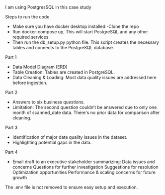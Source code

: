 I am using PostgresSQL in this case study

Steps to run the code
- Make sure you have docker desktop installed
-Clone the repo
- Run docker-compose up, This will start PostgreSQL and any other required services
- Then run the db_setup.py python file. This script creates the necessary tables and connects to the PostgreSQL database.

Part 1
  - Data Model Diagram (ERD)
  - Table Creation: Tables are created in PostgreSQL.
  - Data Cleaning & Loading: Most data quality issues are addressed here before ingestion.

Part 2
 - Answers to six business questions.
 - Limitation: The second question couldn’t be answered due to only one month of scanned_date data. There's no prior data for comparison after cleaning.

Part 3
 - Identification of major data quality issues in the dataset.
 - Highlighting potential gaps in the data.


Part 4
 - Email draft to an executive stakeholder summarizing:
    Data issues and concerns
    Questions for further investigation
    Suggestions for resolution
    Optimization opportunities
    Performance & scaling concerns for future growth

The .env file is not removed to ensure easy setup and execution.
